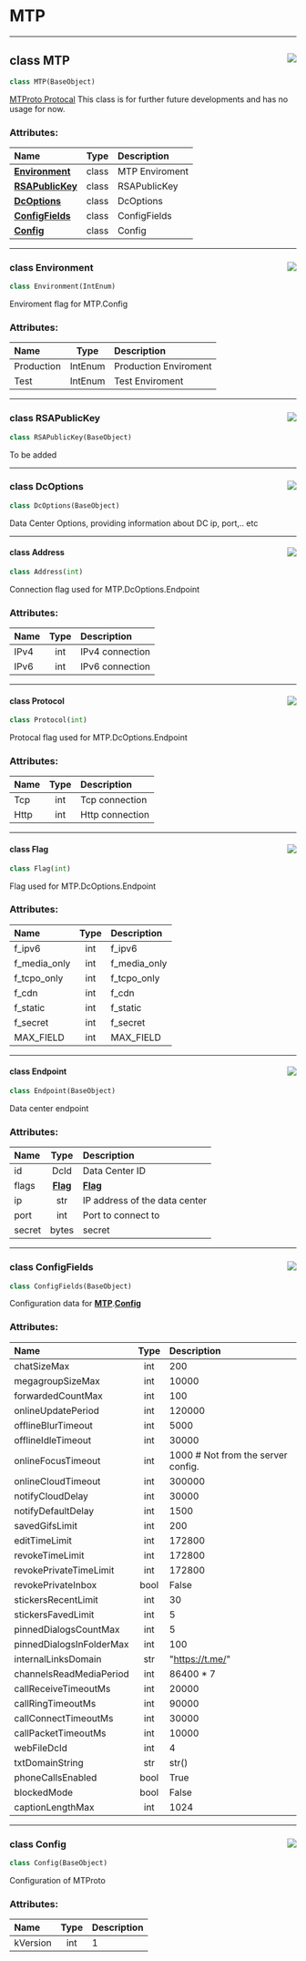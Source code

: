 <!-- vim: syntax=Markdown -->

# MTP

<a id="td.mtp.MTP"></a>


---
## <span class="highlight"><span class="k">class </span></span><span class="highlight"><span class="nc">MTP</span></span><a href="https://github.com/thedemons/opentele/blob/30c0b48968870cc3fcdb204b8a6bed95ff436044/src/td/mtp.py#L7"><img align="right" style="float:right;" src="https://img.shields.io/badge/view-source-green"></a>

```python
class MTP(BaseObject)
```

[MTProto Protocal](https://core.telegram.org/mtproto)
This class is for further future developments and has no usage for now.<br>
<h3>Attributes:</h3>

| Name | Type | Description |
| :--- | :--: | :---------- |
| <a class="codehl codehl_obj" href="mtp.md#class-environment"><b>Environment</b></a> | <span class="highlight"><span class="k">class</span></span> | MTP Enviroment |
| <a class="codehl codehl_obj" href="mtp.md#class-rsapublickey"><b>RSAPublicKey</b></a> | <span class="highlight"><span class="k">class</span></span> | RSAPublicKey |
| <a class="codehl codehl_obj" href="mtp.md#class-dcoptions"><b>DcOptions</b></a> | <span class="highlight"><span class="k">class</span></span> | DcOptions |
| <a class="codehl codehl_obj" href="mtp.md#class-configfields"><b>ConfigFields</b></a> | <span class="highlight"><span class="k">class</span></span> | ConfigFields |
| <a class="codehl codehl_obj" href="mtp.md#class-config"><b>Config</b></a> | <span class="highlight"><span class="k">class</span></span> | Config |



<a id="td.mtp.MTP.Environment"></a>


---
### <span class="highlight"><span class="k">class </span></span><span class="highlight"><span class="nc">Environment</span></span><a href="https://github.com/thedemons/opentele/blob/30c0b48968870cc3fcdb204b8a6bed95ff436044/src/td/mtp.py#L21"><img align="right" style="float:right;" src="https://img.shields.io/badge/view-source-green"></a>

```python
class Environment(IntEnum)
```

Enviroment flag for MTP.Config<br>
<h3>Attributes:</h3>

| Name | Type | Description |
| :--- | :--: | :---------- |
| <span class="highlight"><span class="n">Production</span></span> | <span class="highlight"><span class="nc">IntEnum</span></span> | Production Enviroment |
| <span class="highlight"><span class="n">Test</span></span> | <span class="highlight"><span class="nc">IntEnum</span></span> | Test Enviroment |



<a id="td.mtp.MTP.RSAPublicKey"></a>


---
### <span class="highlight"><span class="k">class </span></span><span class="highlight"><span class="nc">RSAPublicKey</span></span><a href="https://github.com/thedemons/opentele/blob/30c0b48968870cc3fcdb204b8a6bed95ff436044/src/td/mtp.py#L32"><img align="right" style="float:right;" src="https://img.shields.io/badge/view-source-green"></a>

```python
class RSAPublicKey(BaseObject)
```

To be added<br>


<a id="td.mtp.MTP.DcOptions"></a>


---
### <span class="highlight"><span class="k">class </span></span><span class="highlight"><span class="nc">DcOptions</span></span><a href="https://github.com/thedemons/opentele/blob/30c0b48968870cc3fcdb204b8a6bed95ff436044/src/td/mtp.py#L37"><img align="right" style="float:right;" src="https://img.shields.io/badge/view-source-green"></a>

```python
class DcOptions(BaseObject)
```

Data Center Options, providing information about DC ip, port,.. etc<br>


<a id="td.mtp.MTP.DcOptions.Address"></a>


---
#### <span class="highlight"><span class="k">class </span></span><span class="highlight"><span class="nc">Address</span></span><a href="https://github.com/thedemons/opentele/blob/30c0b48968870cc3fcdb204b8a6bed95ff436044/src/td/mtp.py#L183"><img align="right" style="float:right;" src="https://img.shields.io/badge/view-source-green"></a>

```python
class Address(int)
```

Connection flag used for MTP.DcOptions.Endpoint<br>
<h3>Attributes:</h3>

| Name | Type | Description |
| :--- | :--: | :---------- |
| <span class="highlight"><span class="n">IPv4</span></span> | <span class="highlight"><span class="bp">int</span></span> | IPv4 connection |
| <span class="highlight"><span class="n">IPv6</span></span> | <span class="highlight"><span class="bp">int</span></span> | IPv6 connection |



<a id="td.mtp.MTP.DcOptions.Protocol"></a>


---
#### <span class="highlight"><span class="k">class </span></span><span class="highlight"><span class="nc">Protocol</span></span><a href="https://github.com/thedemons/opentele/blob/30c0b48968870cc3fcdb204b8a6bed95ff436044/src/td/mtp.py#L195"><img align="right" style="float:right;" src="https://img.shields.io/badge/view-source-green"></a>

```python
class Protocol(int)
```

Protocal flag used for MTP.DcOptions.Endpoint<br>
<h3>Attributes:</h3>

| Name | Type | Description |
| :--- | :--: | :---------- |
| <span class="highlight"><span class="n">Tcp</span></span> | <span class="highlight"><span class="bp">int</span></span> | Tcp connection |
| <span class="highlight"><span class="n">Http</span></span> | <span class="highlight"><span class="bp">int</span></span> | Http connection |



<a id="td.mtp.MTP.DcOptions.Flag"></a>


---
#### <span class="highlight"><span class="k">class </span></span><span class="highlight"><span class="nc">Flag</span></span><a href="https://github.com/thedemons/opentele/blob/30c0b48968870cc3fcdb204b8a6bed95ff436044/src/td/mtp.py#L207"><img align="right" style="float:right;" src="https://img.shields.io/badge/view-source-green"></a>

```python
class Flag(int)
```

Flag used for MTP.DcOptions.Endpoint<br>
<h3>Attributes:</h3>

| Name | Type | Description |
| :--- | :--: | :---------- |
| <span class="highlight"><span class="n">f_ipv6</span></span> | <span class="highlight"><span class="bp">int</span></span> | f_ipv6 |
| <span class="highlight"><span class="n">f_media_only</span></span> | <span class="highlight"><span class="bp">int</span></span> | f_media_only |
| <span class="highlight"><span class="n">f_tcpo_only</span></span> | <span class="highlight"><span class="bp">int</span></span> | f_tcpo_only |
| <span class="highlight"><span class="n">f_cdn</span></span> | <span class="highlight"><span class="bp">int</span></span> | f_cdn |
| <span class="highlight"><span class="n">f_static</span></span> | <span class="highlight"><span class="bp">int</span></span> | f_static |
| <span class="highlight"><span class="n">f_secret</span></span> | <span class="highlight"><span class="bp">int</span></span> | f_secret |
| <span class="highlight"><span class="n">MAX_FIELD</span></span> | <span class="highlight"><span class="bp">int</span></span> | MAX_FIELD |



<a id="td.mtp.MTP.DcOptions.Endpoint"></a>


---
#### <span class="highlight"><span class="k">class </span></span><span class="highlight"><span class="nc">Endpoint</span></span><a href="https://github.com/thedemons/opentele/blob/30c0b48968870cc3fcdb204b8a6bed95ff436044/src/td/mtp.py#L229"><img align="right" style="float:right;" src="https://img.shields.io/badge/view-source-green"></a>

```python
class Endpoint(BaseObject)
```

Data center endpoint<br>
<h3>Attributes:</h3>

| Name | Type | Description |
| :--- | :--: | :---------- |
| <span class="highlight"><span class="nb">id</span></span> | <span class="highlight"><span class="nc">DcId</span></span> | Data Center ID |
| <span class="highlight"><span class="n">flags</span></span> | <a class="codehl codehl_obj" href="mtp.md#class-flag"><b>Flag</b></a> | <a class="codehl codehl_obj" href="mtp.md#class-flag"><b>Flag</b></a> |
| <span class="highlight"><span class="n">ip</span></span> | <span class="highlight"><span class="bp">str</span></span> | IP address of the data center |
| <span class="highlight"><span class="n">port</span></span> | <span class="highlight"><span class="bp">int</span></span> | Port to connect to |
| <span class="highlight"><span class="n">secret</span></span> | <span class="highlight"><span class="bp">bytes</span></span> | secret |



<a id="td.mtp.MTP.ConfigFields"></a>


---
### <span class="highlight"><span class="k">class </span></span><span class="highlight"><span class="nc">ConfigFields</span></span><a href="https://github.com/thedemons/opentele/blob/30c0b48968870cc3fcdb204b8a6bed95ff436044/src/td/mtp.py#L255"><img align="right" style="float:right;" src="https://img.shields.io/badge/view-source-green"></a>

```python
class ConfigFields(BaseObject)
```

Configuration data for <a class="codehl codehl_obj" href="mtp.md#class-mtp"><b>MTP</b></a><span class="highlight"><span class="o">.</span></span><a class="codehl codehl_obj" href="mtp.md#class-config"><b>Config</b></a><br>
<h3>Attributes:</h3>

| Name | Type | Description |
| :--- | :--: | :---------- |
| <span class="highlight"><span class="n">chatSizeMax</span></span> | <span class="highlight"><span class="bp">int</span></span> | <span class="highlight"><span class="mi">200</span></span> |
| <span class="highlight"><span class="n">megagroupSizeMax</span></span> | <span class="highlight"><span class="bp">int</span></span> | <span class="highlight"><span class="mi">10000</span></span> |
| <span class="highlight"><span class="n">forwardedCountMax</span></span> | <span class="highlight"><span class="bp">int</span></span> | <span class="highlight"><span class="mi">100</span></span> |
| <span class="highlight"><span class="n">onlineUpdatePeriod</span></span> | <span class="highlight"><span class="bp">int</span></span> | <span class="highlight"><span class="mi">120000</span></span> |
| <span class="highlight"><span class="n">offlineBlurTimeout</span></span> | <span class="highlight"><span class="bp">int</span></span> | <span class="highlight"><span class="mi">5000</span></span> |
| <span class="highlight"><span class="n">offlineIdleTimeout</span></span> | <span class="highlight"><span class="bp">int</span></span> | <span class="highlight"><span class="mi">30000</span></span> |
| <span class="highlight"><span class="n">onlineFocusTimeout</span></span> | <span class="highlight"><span class="bp">int</span></span> | <span class="highlight"><span class="mi">1000</span></span> <span class="highlight"><span class="c1"># Not from the server config.</span></span> |
| <span class="highlight"><span class="n">onlineCloudTimeout</span></span> | <span class="highlight"><span class="bp">int</span></span> | <span class="highlight"><span class="mi">300000</span></span> |
| <span class="highlight"><span class="n">notifyCloudDelay</span></span> | <span class="highlight"><span class="bp">int</span></span> | <span class="highlight"><span class="mi">30000</span></span> |
| <span class="highlight"><span class="n">notifyDefaultDelay</span></span> | <span class="highlight"><span class="bp">int</span></span> | <span class="highlight"><span class="mi">1500</span></span> |
| <span class="highlight"><span class="n">savedGifsLimit</span></span> | <span class="highlight"><span class="bp">int</span></span> | <span class="highlight"><span class="mi">200</span></span> |
| <span class="highlight"><span class="n">editTimeLimit</span></span> | <span class="highlight"><span class="bp">int</span></span> | <span class="highlight"><span class="mi">172800</span></span> |
| <span class="highlight"><span class="n">revokeTimeLimit</span></span> | <span class="highlight"><span class="bp">int</span></span> | <span class="highlight"><span class="mi">172800</span></span> |
| <span class="highlight"><span class="n">revokePrivateTimeLimit</span></span> | <span class="highlight"><span class="bp">int</span></span> | <span class="highlight"><span class="mi">172800</span></span> |
| <span class="highlight"><span class="n">revokePrivateInbox</span></span> | <span class="highlight"><span class="bp">bool</span></span> | <span class="highlight"><span class="kc">False</span></span> |
| <span class="highlight"><span class="n">stickersRecentLimit</span></span> | <span class="highlight"><span class="bp">int</span></span> | <span class="highlight"><span class="mi">30</span></span> |
| <span class="highlight"><span class="n">stickersFavedLimit</span></span> | <span class="highlight"><span class="bp">int</span></span> | <span class="highlight"><span class="mi">5</span></span> |
| <span class="highlight"><span class="n">pinnedDialogsCountMax</span></span> | <span class="highlight"><span class="bp">int</span></span> | <span class="highlight"><span class="mi">5</span></span> |
| <span class="highlight"><span class="n">pinnedDialogsInFolderMax</span></span> | <span class="highlight"><span class="bp">int</span></span> | <span class="highlight"><span class="mi">100</span></span> |
| <span class="highlight"><span class="n">internalLinksDomain</span></span> | <span class="highlight"><span class="bp">str</span></span> | <span class="highlight"><span class="s2">"</span></span><span class="highlight"><span class="s2">https://t.me/</span></span><span class="highlight"><span class="s2">"</span></span> |
| <span class="highlight"><span class="n">channelsReadMediaPeriod</span></span> | <span class="highlight"><span class="bp">int</span></span> | <span class="highlight"><span class="mi">86400</span></span> <span class="highlight"><span class="o">*</span></span> <span class="highlight"><span class="mi">7</span></span> |
| <span class="highlight"><span class="n">callReceiveTimeoutMs</span></span> | <span class="highlight"><span class="bp">int</span></span> | <span class="highlight"><span class="mi">20000</span></span> |
| <span class="highlight"><span class="n">callRingTimeoutMs</span></span> | <span class="highlight"><span class="bp">int</span></span> | <span class="highlight"><span class="mi">90000</span></span> |
| <span class="highlight"><span class="n">callConnectTimeoutMs</span></span> | <span class="highlight"><span class="bp">int</span></span> | <span class="highlight"><span class="mi">30000</span></span> |
| <span class="highlight"><span class="n">callPacketTimeoutMs</span></span> | <span class="highlight"><span class="bp">int</span></span> | <span class="highlight"><span class="mi">10000</span></span> |
| <span class="highlight"><span class="n">webFileDcId</span></span> | <span class="highlight"><span class="bp">int</span></span> | <span class="highlight"><span class="mi">4</span></span> |
| <span class="highlight"><span class="n">txtDomainString</span></span> | <span class="highlight"><span class="bp">str</span></span> | <span class="highlight"><span class="bp">str</span></span><span class="highlight"><span class="p">(</span></span><span class="highlight"><span class="p">)</span></span> |
| <span class="highlight"><span class="n">phoneCallsEnabled</span></span> | <span class="highlight"><span class="bp">bool</span></span> | <span class="highlight"><span class="kc">True</span></span> |
| <span class="highlight"><span class="n">blockedMode</span></span> | <span class="highlight"><span class="bp">bool</span></span> | <span class="highlight"><span class="kc">False</span></span> |
| <span class="highlight"><span class="n">captionLengthMax</span></span> | <span class="highlight"><span class="bp">int</span></span> | <span class="highlight"><span class="mi">1024</span></span> |



<a id="td.mtp.MTP.Config"></a>


---
### <span class="highlight"><span class="k">class </span></span><span class="highlight"><span class="nc">Config</span></span><a href="https://github.com/thedemons/opentele/blob/30c0b48968870cc3fcdb204b8a6bed95ff436044/src/td/mtp.py#L324"><img align="right" style="float:right;" src="https://img.shields.io/badge/view-source-green"></a>

```python
class Config(BaseObject)
```

Configuration of MTProto<br>
<h3>Attributes:</h3>

| Name | Type | Description |
| :--- | :--: | :---------- |
| <span class="highlight"><span class="n">kVersion</span></span> | <span class="highlight"><span class="bp">int</span></span> | <span class="highlight"><span class="mi">1</span></span> |



